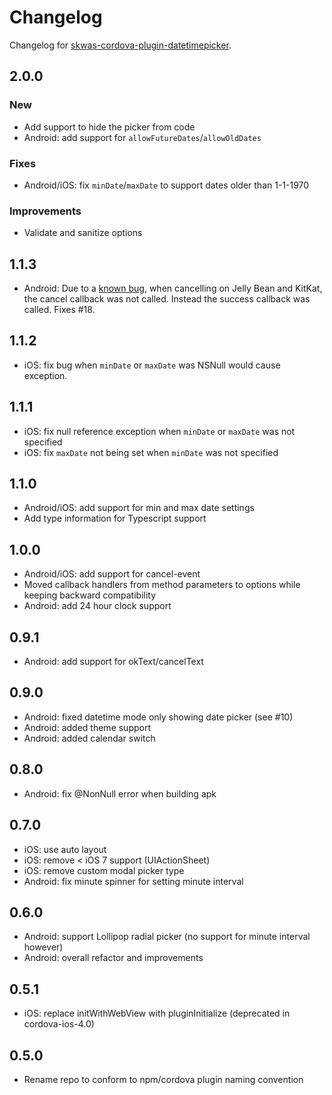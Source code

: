 
# Changelog

Changelog for [skwas-cordova-plugin-datetimepicker](./README.md).

## 2.0.0

### New

- Add support to hide the picker from code
- Android: add support for `allowFutureDates`/`allowOldDates`

### Fixes

- Android/iOS: fix `minDate`/`maxDate` to support dates older than 1-1-1970

### Improvements

- Validate and sanitize options

## 1.1.3

- Android: Due to a [known bug](https://issuetracker.google.com/issues/36951008), when cancelling on Jelly Bean and KitKat, the cancel callback was not called. Instead the success callback was called. Fixes #18.

## 1.1.2

- iOS: fix bug when `minDate` or `maxDate` was NSNull would cause exception.

## 1.1.1

- iOS: fix null reference exception when `minDate` or  `maxDate` was not specified
- iOS: fix `maxDate` not being set when `minDate` was not specified

## 1.1.0

- Android/iOS: add support for min and max date settings
- Add type information for Typescript support

## 1.0.0

- Android/iOS: add support for cancel-event
- Moved callback handlers from method parameters to options while keeping backward compatibility
- Android: add 24 hour clock support

## 0.9.1

- Android: add support for okText/cancelText

## 0.9.0

- Android: fixed datetime mode only showing date picker (see #10)
- Android: added theme support
- Android: added calendar switch

## 0.8.0

- Android: fix @NonNull error when building apk

## 0.7.0

- iOS: use auto layout
- iOS: remove < iOS 7 support (UIActionSheet)
- iOS: remove custom modal picker type
- Android: fix minute spinner for setting minute interval

## 0.6.0

- Android: support Lollipop radial picker (no support for minute interval however)
- Android: overall refactor and improvements

## 0.5.1

- iOS: replace initWithWebView with pluginInitialize (deprecated in cordova-ios-4.0)

## 0.5.0

- Rename repo to conform to npm/cordova plugin naming convention
